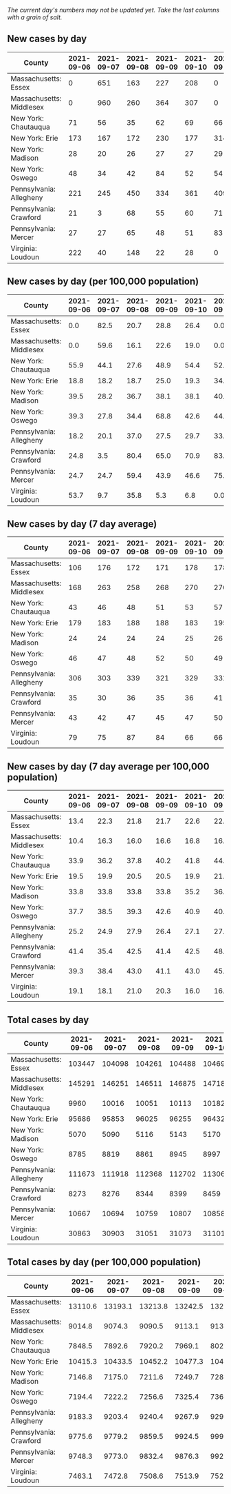 _The current day's numbers may not be updated yet. Take the last columns with a grain of salt._
## New cases by day

| County | 2021-09-06 | 2021-09-07 | 2021-09-08 | 2021-09-09 | 2021-09-10 | 2021-09-11 | 2021-09-12 |
| --- | --- | --- | --- | --- | --- | --- | --- |
| Massachusetts: Essex | 0 | 651 | 163 | 227 | 208 | 0 | 0 |
| Massachusetts: Middlesex | 0 | 960 | 260 | 364 | 307 | 0 | 0 |
| New York: Chautauqua | 71 | 56 | 35 | 62 | 69 | 66 | 64 |
| New York: Erie | 173 | 167 | 172 | 230 | 177 | 314 | 193 |
| New York: Madison | 28 | 20 | 26 | 27 | 27 | 29 | 24 |
| New York: Oswego | 48 | 34 | 42 | 84 | 52 | 54 | 74 |
| Pennsylvania: Allegheny | 221 | 245 | 450 | 334 | 361 | 409 | 310 |
| Pennsylvania: Crawford | 21 | 3 | 68 | 55 | 60 | 71 | 61 |
| Pennsylvania: Mercer | 27 | 27 | 65 | 48 | 51 | 83 | 49 |
| Virginia: Loudoun | 222 | 40 | 148 | 22 | 28 | 0 | 0 |

## New cases by day (per 100,000 population)

| County | 2021-09-06 | 2021-09-07 | 2021-09-08 | 2021-09-09 | 2021-09-10 | 2021-09-11 | 2021-09-12 |
| --- | --- | --- | --- | --- | --- | --- | --- |
| Massachusetts: Essex | 0.0 | 82.5 | 20.7 | 28.8 | 26.4 | 0.0 | 0.0 |
| Massachusetts: Middlesex | 0.0 | 59.6 | 16.1 | 22.6 | 19.0 | 0.0 | 0.0 |
| New York: Chautauqua | 55.9 | 44.1 | 27.6 | 48.9 | 54.4 | 52.0 | 50.4 |
| New York: Erie | 18.8 | 18.2 | 18.7 | 25.0 | 19.3 | 34.2 | 21.0 |
| New York: Madison | 39.5 | 28.2 | 36.7 | 38.1 | 38.1 | 40.9 | 33.8 |
| New York: Oswego | 39.3 | 27.8 | 34.4 | 68.8 | 42.6 | 44.2 | 60.6 |
| Pennsylvania: Allegheny | 18.2 | 20.1 | 37.0 | 27.5 | 29.7 | 33.6 | 25.5 |
| Pennsylvania: Crawford | 24.8 | 3.5 | 80.4 | 65.0 | 70.9 | 83.9 | 72.1 |
| Pennsylvania: Mercer | 24.7 | 24.7 | 59.4 | 43.9 | 46.6 | 75.9 | 44.8 |
| Virginia: Loudoun | 53.7 | 9.7 | 35.8 | 5.3 | 6.8 | 0.0 | 0.0 |

## New cases by day (7 day average)

| County | 2021-09-06 | 2021-09-07 | 2021-09-08 | 2021-09-09 | 2021-09-10 | 2021-09-11 | 2021-09-12 |
| --- | --- | --- | --- | --- | --- | --- | --- |
| Massachusetts: Essex | 106 | 176 | 172 | 171 | 178 | 178 | 178 |
| Massachusetts: Middlesex | 168 | 263 | 258 | 268 | 270 | 270 | 270 |
| New York: Chautauqua | 43 | 46 | 48 | 51 | 53 | 57 | 60 |
| New York: Erie | 179 | 183 | 188 | 188 | 183 | 195 | 204 |
| New York: Madison | 24 | 24 | 24 | 24 | 25 | 26 | 26 |
| New York: Oswego | 46 | 47 | 48 | 52 | 50 | 49 | 55 |
| Pennsylvania: Allegheny | 306 | 303 | 339 | 321 | 329 | 332 | 333 |
| Pennsylvania: Crawford | 35 | 30 | 36 | 35 | 36 | 41 | 48 |
| Pennsylvania: Mercer | 43 | 42 | 47 | 45 | 47 | 50 | 50 |
| Virginia: Loudoun | 79 | 75 | 87 | 84 | 66 | 66 | 66 |

## New cases by day (7 day average per 100,000 population)

| County | 2021-09-06 | 2021-09-07 | 2021-09-08 | 2021-09-09 | 2021-09-10 | 2021-09-11 | 2021-09-12 |
| --- | --- | --- | --- | --- | --- | --- | --- |
| Massachusetts: Essex | 13.4 | 22.3 | 21.8 | 21.7 | 22.6 | 22.6 | 22.6 |
| Massachusetts: Middlesex | 10.4 | 16.3 | 16.0 | 16.6 | 16.8 | 16.8 | 16.8 |
| New York: Chautauqua | 33.9 | 36.2 | 37.8 | 40.2 | 41.8 | 44.9 | 47.3 |
| New York: Erie | 19.5 | 19.9 | 20.5 | 20.5 | 19.9 | 21.2 | 22.2 |
| New York: Madison | 33.8 | 33.8 | 33.8 | 33.8 | 35.2 | 36.7 | 36.7 |
| New York: Oswego | 37.7 | 38.5 | 39.3 | 42.6 | 40.9 | 40.1 | 45.0 |
| Pennsylvania: Allegheny | 25.2 | 24.9 | 27.9 | 26.4 | 27.1 | 27.3 | 27.4 |
| Pennsylvania: Crawford | 41.4 | 35.4 | 42.5 | 41.4 | 42.5 | 48.4 | 56.7 |
| Pennsylvania: Mercer | 39.3 | 38.4 | 43.0 | 41.1 | 43.0 | 45.7 | 45.7 |
| Virginia: Loudoun | 19.1 | 18.1 | 21.0 | 20.3 | 16.0 | 16.0 | 16.0 |

## Total cases by day

| County | 2021-09-06 | 2021-09-07 | 2021-09-08 | 2021-09-09 | 2021-09-10 | 2021-09-11 | 2021-09-12 |
| --- | --- | --- | --- | --- | --- | --- | --- |
| Massachusetts: Essex | 103447 | 104098 | 104261 | 104488 | 104696 | 104696 | 104696 |
| Massachusetts: Middlesex | 145291 | 146251 | 146511 | 146875 | 147182 | 147182 | 147182 |
| New York: Chautauqua | 9960 | 10016 | 10051 | 10113 | 10182 | 10248 | 10312 |
| New York: Erie | 95686 | 95853 | 96025 | 96255 | 96432 | 96746 | 96939 |
| New York: Madison | 5070 | 5090 | 5116 | 5143 | 5170 | 5199 | 5223 |
| New York: Oswego | 8785 | 8819 | 8861 | 8945 | 8997 | 9051 | 9125 |
| Pennsylvania: Allegheny | 111673 | 111918 | 112368 | 112702 | 113063 | 113472 | 113782 |
| Pennsylvania: Crawford | 8273 | 8276 | 8344 | 8399 | 8459 | 8530 | 8591 |
| Pennsylvania: Mercer | 10667 | 10694 | 10759 | 10807 | 10858 | 10941 | 10990 |
| Virginia: Loudoun | 30863 | 30903 | 31051 | 31073 | 31101 | 31101 | 31101 |

## Total cases by day (per 100,000 population)

| County | 2021-09-06 | 2021-09-07 | 2021-09-08 | 2021-09-09 | 2021-09-10 | 2021-09-11 | 2021-09-12 |
| --- | --- | --- | --- | --- | --- | --- | --- |
| Massachusetts: Essex | 13110.6 | 13193.1 | 13213.8 | 13242.5 | 13268.9 | 13268.9 | 13268.9 |
| Massachusetts: Middlesex | 9014.8 | 9074.3 | 9090.5 | 9113.1 | 9132.1 | 9132.1 | 9132.1 |
| New York: Chautauqua | 7848.5 | 7892.6 | 7920.2 | 7969.1 | 8023.5 | 8075.5 | 8125.9 |
| New York: Erie | 10415.3 | 10433.5 | 10452.2 | 10477.3 | 10496.5 | 10530.7 | 10551.7 |
| New York: Madison | 7146.8 | 7175.0 | 7211.6 | 7249.7 | 7287.7 | 7328.6 | 7362.5 |
| New York: Oswego | 7194.4 | 7222.2 | 7256.6 | 7325.4 | 7368.0 | 7412.2 | 7472.8 |
| Pennsylvania: Allegheny | 9183.3 | 9203.4 | 9240.4 | 9267.9 | 9297.6 | 9331.2 | 9356.7 |
| Pennsylvania: Crawford | 9775.6 | 9779.2 | 9859.5 | 9924.5 | 9995.4 | 10079.3 | 10151.4 |
| Pennsylvania: Mercer | 9748.3 | 9773.0 | 9832.4 | 9876.3 | 9922.9 | 9998.7 | 10043.5 |
| Virginia: Loudoun | 7463.1 | 7472.8 | 7508.6 | 7513.9 | 7520.7 | 7520.7 | 7520.7 |
